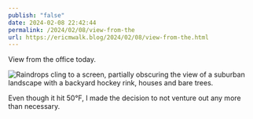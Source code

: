 ```yaml
---
publish: "false"
date: 2024-02-08 22:42:44
permalink: /2024/02/08/view-from-the
url: https://ericmwalk.blog/2024/02/08/view-from-the.html
---
```


View from the office today.

![Raindrops cling to a screen, partially obscuring the view of a suburban landscape with a backyard hockey rink, houses and bare trees.](https://ericmwalk.blog/uploads/2024/img-7808.jpeg)

Even though it hit 50°F, I made the decision to not venture out any more than necessary.